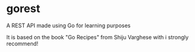 # gorest
A REST API made using Go for learning purposes

It is based on the book "Go Recipes" from Shiju Varghese with i strongly recommend!